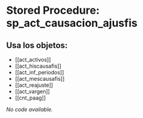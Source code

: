 # Stored Procedure: sp_act_causacion_ajusfis

## Usa los objetos:
- [[act_activos]]
- [[act_hiscausafis]]
- [[act_inf_periodos]]
- [[act_mescausafis]]
- [[act_reajuste]]
- [[act_vargen]]
- [[cnt_paag]]

*No code available.*
